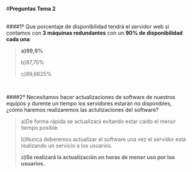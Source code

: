 ﻿#**Preguntas  Tema 2**</br></br>

####1º Que porcentaje de disponibilidad tendrá el servidor web si contamos con **3 máquinas redundantes** con un **90% de disponibilidad cada una**:

> **a)99,9%** 
> 
> b)97,75%
> 
> c)99,6625%
</br>

####2º Necesitamos hacer actualizaciones de software de nuestros equipos y durente un tiempo los servidores estarán no disponibles,</br> ¿cómo haremos realizaremos las actulizaciones del software?

> a)De forma rápida se actualizará evitando estar caido el menor tiempo posible. 
> 
> b)Nunca deberemos actualizar el software una vez el servidor está realizando un servicio a los usuarios. 
> 
> **c)Se realizará la actualización en horas de menor uso por los usuarios.**
</br>